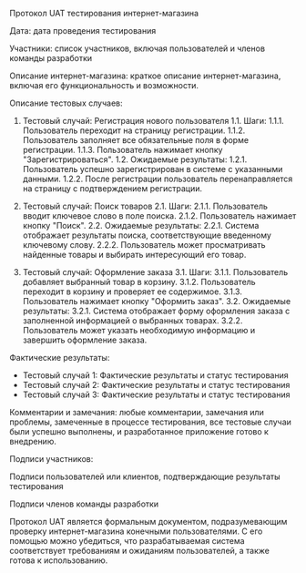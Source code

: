 Протокол UAT тестирования интернет-магазина

Дата: дата проведения тестирования

Участники: список участников, включая пользователей и членов команды разработки

Описание интернет-магазина: краткое описание интернет-магазина, включая его функциональность и возможности.

Описание тестовых случаев:

1. Тестовый случай: Регистрация нового пользователя
    1.1. Шаги: 
        1.1.1. Пользователь переходит на страницу регистрации.
        1.1.2. Пользователь заполняет все обязательные поля в форме регистрации.
        1.1.3. Пользователь нажимает кнопку "Зарегистрироваться".
    1.2. Ожидаемые результаты: 
        1.2.1. Пользователь успешно зарегистрирован в системе с указанными данными.
        1.2.2. После регистрации пользователь перенаправляется на страницу с подтверждением регистрации.

2. Тестовый случай: Поиск товаров
    2.1. Шаги: 
        2.1.1. Пользователь вводит ключевое слово в поле поиска.
        2.1.2. Пользователь нажимает кнопку "Поиск".
    2.2. Ожидаемые результаты: 
        2.2.1. Система отображает результаты поиска, соответствующие введенному ключевому слову.
        2.2.2. Пользователь может просматривать найденные товары и выбирать интересующий его товар.

3. Тестовый случай: Оформление заказа
    3.1. Шаги: 
        3.1.1. Пользователь добавляет выбранный товар в корзину.
        3.1.2. Пользователь переходит в корзину и проверяет ее содержимое.
        3.1.3. Пользователь нажимает кнопку "Оформить заказ".
    3.2. Ожидаемые результаты: 
        3.2.1. Система отображает форму оформления заказа с заполненной информацией о выбранных товарах.
        3.2.2. Пользователь может указать необходимую информацию и завершить оформление заказа.

Фактические результаты:
- Тестовый случай 1: Фактические результаты и статус тестирования
- Тестовый случай 2: Фактические результаты и статус тестирования
- Тестовый случай 3: Фактические результаты и статус тестирования

Комментарии и замечания: любые комментарии, замечания или проблемы, замеченные в процессе тестирования,
все тестовые случаи были успешно выполнены, и разработанное приложение готово к внедрению.

Подписи участников:

Подписи пользователей или клиентов, подтверждающие результаты тестирования

Подписи членов команды разработки

Протокол UAT является формальным документом, подразумевающим проверку интернет-магазина конечными пользователями. С его помощью можно убедиться, что разрабатываемая система соответствует требованиям и ожиданиям пользователей, а также готова к использованию.